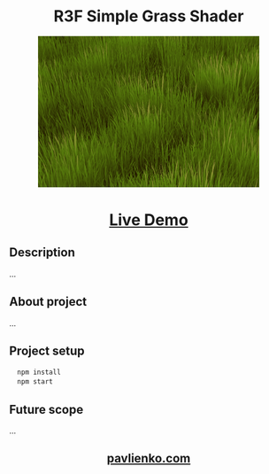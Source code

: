 # <div align="center">R3F Simple Grass Shader</div>

<div align="center"/>
<img width="400" alt="main-logo" src="./src/assets/grass-label.png" />
</div>

# <div align="center">[Live Demo](https://pavlienko.github.io/r3f-simple-grass-shader)</div>

## Description
...

## About project

...

## Project setup

```js
  npm install
  npm start
```

## Future scope

...

<div align="center">

## [pavlienko.com](https://pavlienko.com)

</div>
